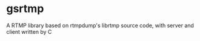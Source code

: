 # gsrtmp
A RTMP library based on rtmpdump's librtmp source code, with server and client written by C
